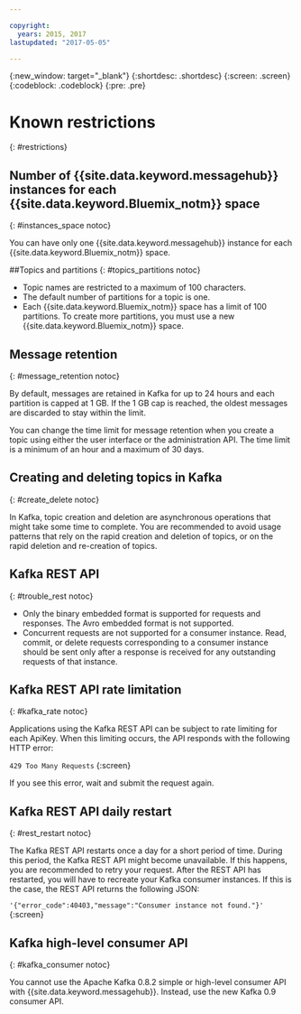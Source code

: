 ```yaml
---

copyright:
  years: 2015, 2017
lastupdated: "2017-05-05"

---
```


{:new_window: target="_blank"}
{:shortdesc: .shortdesc}
{:screen: .screen}
{:codeblock: .codeblock}
{:pre: .pre}


# Known restrictions
{: #restrictions}


## Number of {{site.data.keyword.messagehub}} instances for each {{site.data.keyword.Bluemix_notm}} space
{: #instances_space notoc}

You can have only one {{site.data.keyword.messagehub}} instance for each {{site.data.keyword.Bluemix_notm}}
space.

##Topics and partitions
{: #topics_partitions notoc}

*  Topic names are restricted to a maximum of 100 characters.
*  The default number of partitions for a topic is one.
*  Each {{site.data.keyword.Bluemix_notm}} space has a limit of 100 partitions. To create
   more partitions, you must use a new {{site.data.keyword.Bluemix_notm}} space.

## Message retention
{: #message_retention notoc}

By default, messages are retained in Kafka for up to 24 hours and
each partition is capped at 1 GB. If the 1 GB cap is reached, the
oldest messages are discarded to stay within the limit.

You can change the time limit for message retention when you
create a topic using either the user interface or the
administration API. The time limit is a minimum of an hour and a
maximum of 30 days.

## Creating and deleting topics in Kafka
{: #create_delete notoc}

In Kafka, topic creation and deletion are asynchronous operations
that might take some time to complete. You are recommended to
avoid usage patterns that rely on the rapid creation and deletion
of topics, or on the rapid deletion and re-creation of topics.

## Kafka REST API
{: #trouble_rest notoc}

*  Only the binary embedded format is supported for requests and
   responses. The Avro embedded format is not supported.
*  Concurrent requests are not supported for a consumer instance.
   Read, commit, or delete requests corresponding to a consumer
   instance should be sent only after a response is received for
   any outstanding requests of that instance.

## Kafka REST API rate limitation
{: #kafka_rate notoc}

Applications using the Kafka REST API can be subject to rate
limiting for each ApiKey. When this limiting occurs, the API
responds with the following HTTP error:

```429 Too Many Requests```
 {:screen}

If you see this error, wait and submit the request again.

## Kafka REST API daily restart
{: #rest_restart notoc}

The Kafka REST API restarts once a day for a short period of
time. During this period, the Kafka REST API might become
unavailable. If this happens, you are recommended to retry your
request. After the REST API has restarted, you will have to
recreate your Kafka consumer instances. If this is the case, the
REST API returns the following JSON:

```'{"error_code":40403,"message":"Consumer instance not found."}'```
{:screen}

## Kafka high-level consumer API
{: #kafka_consumer notoc}

You cannot use the Apache Kafka 0.8.2 simple or high-level
consumer API with {{site.data.keyword.messagehub}}. Instead, use the new Kafka 0.9
consumer API.
